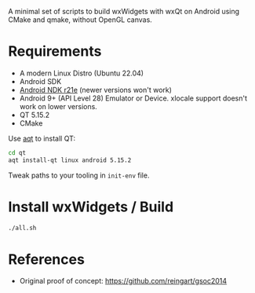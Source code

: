 A minimal set of scripts to build wxWidgets with wxQt on Android using CMake and qmake, without OpenGL canvas.

# Requirements

- A modern Linux Distro (Ubuntu 22.04)
- Android SDK
- [Android NDK r21e](https://github.com/android/ndk/wiki/Unsupported-Downloads#r21e) (newer versions won't work)
- Android 9+ (API Level 28) Emulator or Device. xlocale support doesn't work on lower versions.
- QT 5.15.2
- CMake

Use [aqt](https://github.com/miurahr/aqtinstall) to install QT:

```bash
cd qt
aqt install-qt linux android 5.15.2
```
Tweak paths to your tooling in `init-env` file.

# Install wxWidgets / Build

```bash
./all.sh
```

# References

- Original proof of concept: https://github.com/reingart/gsoc2014
